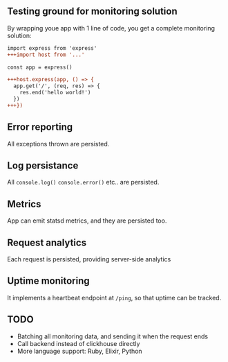 Testing ground for monitoring solution
----------------

By wrapping youe app with 1 line of code, you get a complete monitoring solution:

```diff
import express from 'express'
+++import host from '...'

const app = express()

+++host.express(app, () => {
  app.get('/', (req, res) => {
    res.end('hello world!')
  })
+++})
```

## Error reporting

All exceptions thrown are persisted.

## Log persistance

All `console.log()` `console.error()` etc.. are persisted.

## Metrics

App can emit statsd metrics, and they are persisted too.

## Request analytics

Each request is persisted, providing server-side analytics


## Uptime monitoring

It implements a heartbeat endpoint at `/ping`, so that uptime can be tracked.

## TODO

- Batching all monitoring data, and sending it when the request ends
- Call backend instead of clickhouse directly
- More language support: Ruby, Elixir, Python
